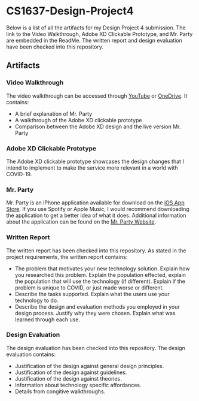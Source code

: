 # CS1637-Design-Project4

Below is a list of all the artifacts for my Design Project 4 submission. The link to the Video Walkthrough, Adobe XD Clickable Prototype, and Mr. Party are embedded in the ReadMe. The written report and design evaluation have been checked into this repository. 

## Artifacts 

### Video Walkthrough 
The video walkthrough can be accessed through [YouTube](https://youtu.be/CSYxAq9PXnQ) or [OneDrive](https://pitt-my.sharepoint.com/:v:/g/personal/mjk139_pitt_edu/EdcOkY-D4d9KkO_Q5ahLF54BLMAT7qjE2u-gp4eIfNN4UQ?e=cbzvps). It contains: 
- A brief explanation of Mr. Party
- A walkthrough of the Adobe XD clickable prototype
- Comparison between the Adobe XD design and the live version Mr. Party 

### Adobe XD Clickable Prototype
The Adobe XD clickable prototype showcases the design changes that I intend to implement to make the service more relevant in a world with COVID-19. 

### Mr. Party
Mr. Party is an iPhone application available for download on the [iOS App Store](https://apps.apple.com/us/app/mr-party/id1213486893). If you use Spotify or Apple Music, I would recommend downloading the application to get a better idea of what it does. Additional information about the application can be found on the [Mr. Party Website](https://www.mrpartyapp.com/).

### Written Report 
The written report has been checked into this repository. As stated in the project requirements, the written report contains: 
- The problem that motivates your new technology solution. Explain how you researched this problem. Explain the population effected, explain the population that will use the technology (if different). Explain if the problem is unique to COVID, or just made worse or different. 
- Describe the tasks supported. Explain what the users use your technology to do.
- Describe the design and evaluation methods you employed in your design process. Justify why they were chosen. Explain what was learned through each use. 

### Design Evaluation
The design evaluation has been checked into this repository. The design evaluation contains: 
- Justification of the design against general design principles. 
- Justification of the design against guidelines. 
- Justification of the design against theories. 
- Information about technology specific affordances. 
- Details from congitive walkthroughs. 



